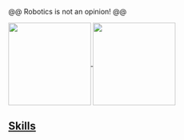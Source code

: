 @@ Robotics is not an opinion! @@

 <div>
  <a href="https://github.com/Uboldi80">
   <img align="center" height="165" src="https://github-readme-stats.vercel.app/api/top-langs/?username=Uboldi80&layout=compact&langs_count=16&theme=dracula"/>
  <img align="center" height="165" src="https://github-readme-stats.vercel.app/api?username=Uboldi80&show_icons=true&theme=dracula&include_all_commits=true&count_private=true&hide=issues"/>
</div>

 ## Skills
